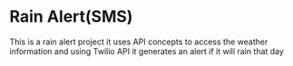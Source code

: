 # Rain Alert(SMS)
 This is a rain alert project it  uses API concepts to access the weather information and using Twilio API it generates an alert if it will rain that day
